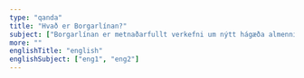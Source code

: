 ```yaml
---
type: "qanda"
title: "Hvað er Borgarlínan?"
subject: ["Borgarlínan er metnaðarfullt verkefni um nýtt hágæða almenningssamgöngukerfi á höfuðborgarsvæðinu.", "Höfuðborgarsvæðið hefur þróast á síðustu áratugum frá því að vera sex ótengd sveitarfélög yfir í eitt heildstætt atvinnu- og búsetusvæði. Borgarlínan verður lífæð uppbyggingar og þróunar höfuðborgarsvæðisins og mun stuðla að áhugaverðu og spennandi stórborgarsvæði hérlendis þar sem lífsgæði almennings eru í fyrirrúmi."]
more: ""
englishTitle: "english"
englishSubject: ["eng1", "eng2"]
---
```

